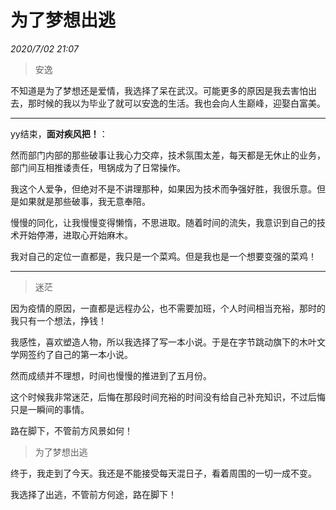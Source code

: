 # 为了梦想出逃

_2020/7/02 21:07_

> 安逸

不知道是为了梦想还是爱情，我选择了呆在武汉。可能更多的原因是我去害怕出去，那时候的我以为毕业了就可以安逸的生活。我也会向人生巅峰，迎娶白富美。

---

yy结束，**面对疾风把！**：

然而部门内部的那些破事让我心力交瘁，技术氛围太差，每天都是无休止的业务，部门间互相推诿责任，甩锅成为了日常操作。

我这个人爱争，但绝对不是不讲理那种，如果因为技术而争强好胜，我很乐意。但是如果就是那些破事，我无意奉陪。

慢慢的同化，让我慢慢变得懒惰，不思进取。随着时间的流失，我意识到自己的技术开始停滞，进取心开始麻木。

我对自己的定位一直都是，我只是一个菜鸡。但是我也是一个想要变强的菜鸡！

---


> 迷茫

因为疫情的原因，一直都是远程办公，也不需要加班，个人时间相当充裕，那时的我只有一个想法，挣钱！

我感性，喜欢塑造人物，所以我选择了写一本小说。于是在字节跳动旗下的木叶文学网签约了自己的第一本小说。

然而成绩并不理想，时间也慢慢的推进到了五月份。

这个时候我非常迷茫，后悔在那段时间充裕的时间没有给自己补充知识，不过后悔只是一瞬间的事情。

路在脚下，不管前方风景如何！


> 为了梦想出逃

终于，我走到了今天。我还是不能接受每天混日子，看着周围的一切一成不变。

我选择了出逃，不管前方何途，路在脚下！



